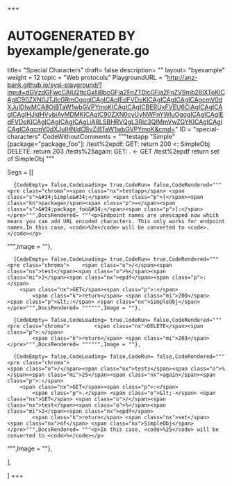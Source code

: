 +++
# AUTOGENERATED BY byexample/generate.go
title= "Special Characters"
draft= false
description= ""
layout= "byexample"
weight = 12
topic = "Web protocols"
PlaygroundURL = "http://anz-bank.github.io/sysl-playground/?input=dGVzdGFwcCAiU2ltcGxlIiBbcGFja2FnZT0icGFja2FnZV9mb28iXToKICAgIC90ZXN0JTJlcGRmOgogICAgICAgIEdFVDoKICAgICAgICAgICAgcmV0dXJuIDIwMCA8OiBTaW1wbGVPYmoKICAgICAgICBERUxFVEU6CiAgICAgICAgICAgIHJldHVybiAyMDMKICAgIC90ZXN0cyUyNWFnYWluOgogICAgICAgIEdFVDoKICAgICAgICAgICAgLiA8LSBHRVQgL3Rlc3QlMmVwZGYKICAgICAgICAgICAgcmV0dXJuIHNldCBvZiBTaW1wbGVPYmoK&cmd="
ID = "special-characters"
CodeWithoutComments = """testapp "Simple" [package="package_foo"]:
    /test%2epdf:
        GET:
            return 200 <: SimpleObj
        DELETE:
            return 203
    /tests%25again:
        GET:
            . <- GET /test%2epdf
            return set of SimpleObj
"""

Segs = [[
  
      {CodeEmpty= false,CodeLeading= true,CodeRun= false,CodeRendered="""<pre class="chroma"><span class="nx">testapp</span> <span class="s">&#34;Simple&#34;</span> <span class="p">[</span><span class="kn">package</span><span class="p">=</span><span class="s">&#34;package_foo&#34;</span><span class="p">]:</span></pre>""",DocsRendered= """<p>Endpoint names are unescaped now which means you can add URL encoded characters. This only works for endpoint names.In this case, <code>%2e</code> will be converted to <code>.</code></p>
""",Image = ""},

      {CodeEmpty= false,CodeLeading= true,CodeRun= true,CodeRendered="""<pre class="chroma">    <span class="o">/</span><span class="nx">test</span><span class="o">%</span><span class="mi">2</span><span class="nx">epdf</span><span class="p">:</span>
        <span class="nx">GET</span><span class="p">:</span>
            <span class="k">return</span> <span class="mi">200</span> <span class="p">&lt;:</span> <span class="nx">SimpleObj</span></pre>""",DocsRendered= """""",Image = ""},

      {CodeEmpty= false,CodeLeading= true,CodeRun= false,CodeRendered="""<pre class="chroma">        <span class="nx">DELETE</span><span class="p">:</span>
            <span class="k">return</span> <span class="mi">203</span></pre>""",DocsRendered= """""",Image = ""},

      {CodeEmpty= false,CodeLeading= false,CodeRun= false,CodeRendered="""<pre class="chroma">
    <span class="o">/</span><span class="nx">tests</span><span class="o">%</span><span class="mi">25</span><span class="nx">again</span><span class="p">:</span>
        <span class="nx">GET</span><span class="p">:</span>
            <span class="p">.</span> <span class="o">&lt;-</span> <span class="nx">GET</span> <span class="o">/</span><span class="nx">test</span><span class="o">%</span><span class="mi">2</span><span class="nx">epdf</span>
            <span class="k">return</span> <span class="nx">set</span> <span class="nx">of</span> <span class="nx">SimpleObj</span></pre>""",DocsRendered= """<p>In this case, <code>%25</code> will be converted to <code>%</code></p>
""",Image = ""},


],

]
+++


